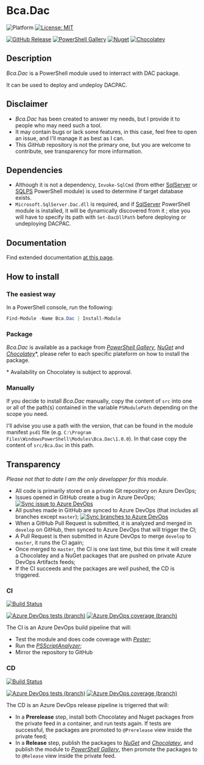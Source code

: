 # Bca.Dac
![Platform](https://img.shields.io/powershellgallery/p/Bca.Dac?logo=powershell&logoColor=white) [![License: MIT](https://img.shields.io/github/license/baptistecabrera/bca-dac?logo=open-source-initiative&logoColor=white)](https://opensource.org/licenses/MIT)

[![GitHub Release](https://img.shields.io/github/v/tag/baptistecabrera/bca-dac?logo=github&logoColor=white&label=release)](https://github.com/baptistecabrera/bca-dac/releases) [![PowerShell Gallery](https://img.shields.io/powershellgallery/v/Bca.Dac?color=informational&logo=powershell&logoColor=white)](https://www.powershellgallery.com/packages/Bca.Dac) [![Nuget](https://img.shields.io/nuget/v/Bca.Dac?color=informational&logo=nuget&logoColor=white)](https://www.nuget.org/packages/Bca.Dac/) [![Chocolatey](https://img.shields.io/chocolatey/v/bca-dac?color=informational&logo=chocolatey&logoColor=white)](https://chocolatey.org/packages/bca-dac)

## Description

_Bca.Dac_ is a PowerShell module used to interract with DAC package.

It can be used to deploy and undeploy DACPAC.

## Disclaimer

- _Bca.Dac_ has been created to answer my needs, but I provide it to people who may need such a tool.
- It may contain bugs or lack some features, in this case, feel free to open an issue, and I'll manage it as best as I can.
- This _GitHub_ repository is not the primary one, but you are welcome to contribute, see transparency for more information.

## Dependencies

- Although it is not a dependency, `Invoke-SqlCmd` (from either [SqlServer](https://docs.microsoft.com/en-us/powershell/module/sqlserver/?view=sqlserver-ps) or [SQLPS](https://docs.microsoft.com/en-us/powershell/module/sqlps/?view=sqlserver-ps) PowerShell module) is used to determine if target database exists.
- `Microsoft.SqlServer.Dac.dll` is required, and if [SqlServer](https://docs.microsoft.com/en-us/powershell/module/sqlserver/?view=sqlserver-ps) PowerShell module is installed, it will be dynamically discovered from it ; else you will have to specify its path with `Set-DacDllPath` before deploying or undeploying DACPAC.

## Documentation
Find extended documentation [at this page](doc/ReadMe.md).

## How to install

### The easiest way

In a PowerShell console, run the following:
```powershell
Find-Module -Name Bca.Dac | Install-Module
```

### Package

_Bca.Dac_ is available as a package from _[PowerShell Gallery](https://www.powershellgallery.com/)_, _[NuGet](https://www.nuget.org/)_ and _[Chocolatey](https://chocolatey.org/)_*, please refer to each specific plateform on how to install the package.

\* Availability on Chocolatey is subject to approval.

### Manually

If you decide to install _Bca.Dac_ manually, copy the content of `src` into one or all of the path(s) contained in the variable `PSModulePath` depending on the scope you need.

I'll advise you use a path with the version, that can be found in the module manifest `psd1` file (e.g. `C:\Program Files\WindowsPowerShell\Modules\Bca.Dac\1.0.0`). In that case copy the content of `src/Bca.Dac` in this path.

## Transparency

_Please not that to date I am the only developper for this module._

- All code is primarily stored on a private Git repository on Azure DevOps;
- Issues opened in GitHub create a bug in Azure DevOps; [![Sync issue to Azure DevOps](https://github.com/baptistecabrera/bca-dac/workflows/Sync%20issue%20to%20Azure%20DevOps/badge.svg)](https://github.com/baptistecabrera/bca-dac/actions?query=workflow%3A"Sync+issue+to+Azure+DevOps")
- All pushes made in GitHub are synced to Azure DevOps (that includes all branches except `master`); [![Sync branches to Azure DevOps](https://github.com/baptistecabrera/bca-dac/workflows/Sync%20branches%20to%20Azure%20DevOps/badge.svg)](https://github.com/baptistecabrera/bca-dac/actions?query=workflow%3A"Sync+branches+to+Azure+DevOps")
- When a GitHub Pull Request is submitted, it is analyzed and merged in `develop` on GitHub, then synced to Azure DevOps that will trigger the CI;
- A Pull Request is then submitted in Azure DevOps to merge `develop` to `master`, it runs the CI again;
- Once merged to `master`, the CI is one last time, but this time it will create a Chocolatey and a NuGet packages that are pushed on private Azure DevOps Artifacts feeds;
- If the CI succeeds and the packages are well pushed, the CD is triggered.

### CI
[![Build Status](https://dev.azure.com/baptistecabrera/Bca/_apis/build/status/Build/Bca.Dac?repoName=bca-dac&branchName=master)](https://dev.azure.com/baptistecabrera/Bca/_build/latest?definitionId=20&repoName=bca-dac&branchName=master)

[![Azure DevOps tests (branch)](https://img.shields.io/azure-devops/tests/baptistecabrera/Bca/27/master?logo=azure-pipelines&logoColor=white)](https://dev.azure.com/baptistecabrera/Bca/_build/latest?definitionId=27&repoName=bca-test&branchName=master) [![Azure DevOps coverage (branch)](https://img.shields.io/azure-devops/coverage/baptistecabrera/Bca/27/master?logo=azure-pipelines&logoColor=white)](https://dev.azure.com/baptistecabrera/Bca/_build/latest?definitionId=27&repoName=bca-test&branchName=master)

The CI is an Azure DevOps build pipeline that will:
- Test the module and does code coverage with _[Pester](https://pester.dev/)_;
- Run the _[PSScriptAnalyzer](https://github.com/PowerShell/PSScriptAnalyzer)_;
- Mirror the repository to GitHub

### CD
[![Build Status](https://dev.azure.com/baptistecabrera/Bca/_apis/build/status/Release/Bca.Dac?repoName=bca-dac&branchName=master)](https://dev.azure.com/baptistecabrera/Bca/_build/latest?definitionId=28&repoName=bca-dac&branchName=master)

[![Azure DevOps tests (branch)](https://img.shields.io/azure-devops/tests/baptistecabrera/Bca/28/master?logo=azure-pipelines&logoColor=white)](https://dev.azure.com/baptistecabrera/Bca/_build/latest?definitionId=28&repoName=bca-test&branchName=master) [![Azure DevOps coverage (branch)](https://img.shields.io/azure-devops/coverage/baptistecabrera/Bca/28/master?logo=azure-pipelines&logoColor=white)](https://dev.azure.com/baptistecabrera/Bca/_build/latest?definitionId=28&repoName=bca-test&branchName=master)

The CD is an Azure DevOps release pipeline is trigerred that will:
- In a **Prerelease** step, install both Chocolatey and Nuget packages from the private feed in a container, and run tests again. If tests are successful, the packages are promoted to `@Prerelease` view inside the private feed;
- In a **Release** step, publish the packages to _[NuGet](https://www.nuget.org/)_ and _[Chocolatey](https://chocolatey.org/)_, and publish the module to _[PowerShell Gallery](https://www.powershellgallery.com/)_, then promote the packages to to `@Release` view inside the private feed.

